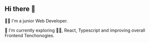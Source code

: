
## Hi there 👋
:man_technologist: I'm a junior Web Developer.

🔭 I'm currently exploring :man_cartwheeling:, React, Typescript and improving overall Frontend Tenchonogies.



